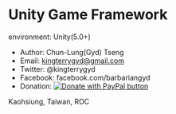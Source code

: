 Unity Game Framework
=====

environment: Unity(5.0+)

- Author: Chun-Lung(Gyd) Tseng
- Email: kingterrygyd@gmail.com
- Twitter: @kingterrygyd
- Facebook: facebook.com/barbariangyd
- Donation: <a href='https://www.paypal.com/cgi-bin/webscr?cmd=_s-xclick&hosted_button_id=4YYN5LS3Y3S32&source=url'><img alt='Donate with PayPal button' src='https://www.paypalobjects.com/en_US/TW/i/btn/btn_donateCC_LG.gif' border='0' ></a>

Kaohsiung, Taiwan, ROC
